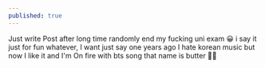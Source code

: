```yaml
---
published: true
---
```

Just write Post after long time randomly end my fucking uni exam 😀 i say it just for fun whatever, I want just say one years ago I hate korean music but now I like it and I'm On fire with bts song that name is butter 👊🖤
